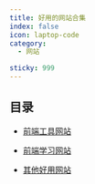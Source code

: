 ```yaml
---
title: 好用的网站合集
index: false
icon: laptop-code
category:
  - 网站

sticky: 999
---
```


## 目录

- [前端工具网站](front-end-tools.md)

- [前端学习网站](front-end-learn.md)

- [其他好用网站](other-link.md)
